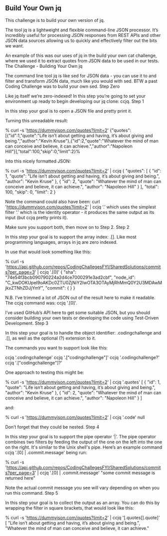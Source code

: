 ## Build Your Own jq

This challenge is to build your own version of jq.

The tool jq is a lightweight and flexible command-line JSON processor. It’s incredibly useful for processing JSON responses from REST APIs and other JSON data sources allowing us to quickly and effectively filter out the bits we want.

An example of this was our uses of jq in the build your own cat challenge, where we used it to extract quotes from JSON data to be used in our tests.
The Challenge - Building Your Own jq

The command line tool jq is like sed for JSON data - you can use it to and filter and transform JSON data, much like you would with sed. BTW a past Coding Challenge was to build your own sed.
Step Zero

Like jq itself we’re zero-indexed! In this step you’re going to set your environment up ready to begin developing our jq clone: ccjq.
Step 1

In this step your goal is to open a JSON file and pretty print it.

Turning this unreadable result:

% curl -s 'https://dummyjson.com/quotes?limit=2'
{"quotes":[{"id":1,"quote":"Life isn’t about getting and having, it’s about giving and being.","author":"Kevin Kruse"},{"id":2,"quote":"Whatever the mind of man can conceive and believe, it can achieve.","author":"Napoleon Hill"}],"total":100,"skip":0,"limit":2}%

Into this nicely formatted JSON:

% curl -s 'https://dummyjson.com/quotes?limit=2' | ccjq
{
  "quotes": [
    {
      "id": 1,
      "quote": "Life isn’t about getting and having, it’s about giving and being.",
      "author": "Kevin Kruse"
    },
    {
      "id": 2,
      "quote": "Whatever the mind of man can conceive and believe, it can achieve.",
      "author": "Napoleon Hill"
    }
  ],
  "total": 100,
  "skip": 0,
  "limit": 2
}

Note the command could also have been: curl 'https://dummyjson.com/quotes?limit=2' | ccjq ‘.’ which uses the simplest filter ‘.’ which is the identity operator - it produces the same output as its input (but ccjq pretty prints it).

Make sure you support both, then move on to Step 2.
Step 2

In this step your goal is to support the array index: .[<number>]. Like most programming languages, arrays in jq are zero indexed.

In use that would look something like this:

% curl -s 'https://api.github.com/repos/CodingChallegesFYI/SharedSolutions/commits?per_page=3' | ccjq '.[0]'
{
  "sha": "74e54f3bcb090790224a2d4ce7000291e3ad2cbf",
  "node_id": "C_kwDOKUpeI9oAKDc0ZTU0ZjNiY2IwOTA3OTAyMjRhMmQ0Y2U3MDAwMjkxZTNhZDJjYmY",
  "commit": { <snip>
  }
  <snip>
}

N.B. I’ve trimmed a lot of JSON out of the result here to make it readable. The ccjq command was: ccjq '.[0]'.

I’ve used GitHub’s API here to get some suitable JSON, but you should consider building your own tests or developing the code using Test-Driven Development.
Step 3

In this step your goal is to handle the object identifier: .codingchallenge and .[<string>], as well as the optional (?) extension to it.

The commands you want to support look like this:

ccjq '.codingchallenge'
ccjq '.["codingchallenge"]'
ccjq '.codingchallenge?'
ccjq '.["codingchallenge"]?'

One approach to testing this might be:

% curl -s 'https://dummyjson.com/quotes?limit=2' | ccjq '.quotes'
[
  {
    "id": 1,
    "quote": "Life isn’t about getting and having, it’s about giving and being.",
    "author": "Kevin Kruse"
  },
  {
    "id": 2,
    "quote": "Whatever the mind of man can conceive and believe, it can achieve.",
    "author": "Napoleon Hill"
  }
]

and:

% curl -s 'https://dummyjson.com/quotes?limit=2' | ccjq '.code'
null

Don’t forget that they could be nested.
Step 4

In this step your goal is to support the pipe operator ‘|’. The pipe operator combines two filters by feeding the output of the one on the left into the one on the right. It's similar to the Unix shell's pipe. Here’s an example command ccjq '.[0] | .commit.message' being run:

% curl -s 'https://api.github.com/repos/CodingChallegesFYI/SharedSolutions/commits?per_page=3' | ccjq '.[0] | .commit.message'
"some commit message is returned here"

Note the actual commit message you see will vary depending on when you run this command.
Step 5

In this step your goal is to collect the output as an array. You can do this by wrapping the filter in square brackets, that would look like this:

% curl -s 'https://dummyjson.com/quotes?limit=2' | ccjq '[.quotes[].quote]'
[
  "Life isn’t about getting and having, it’s about giving and being.",
  "Whatever the mind of man can conceive and believe, it can achieve."
